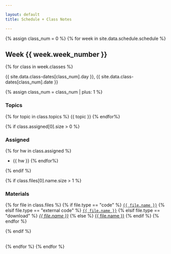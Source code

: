 ```yaml
---

layout: default
title: Schedule + Class Notes

---
```

<!-- https://idratherbewriting.com/documentation-theme-jekyll/mydoc_yaml_tutorial.html#example-1-simple-mapping -->

<!-- every time you see a hyphen in the YAML, you use a for loop -->

<!-- WEEK LOOP -->
{% assign class_num = 0 %} <!-- create counter variable -->
{% for week in site.data.schedule.schedule %}

## Week {{ week.week_number }}

<!-- CLASS LOOP -->
{% for class in week.classes %}
<!-- print date for day -->
{{ site.data.class-dates[class_num].day }}, 
{{ site.data.class-dates[class_num].date }}
<!-- increment day counter -->
{% assign class_num = class_num | plus: 1 %}
<div class="week" markdown="1">

<!--------------------- TOPICS --------------------------->
<div class="week-column topics" markdown="1">

### Topics
{% for topic in class.topics %}
{{ topic }}
{% endfor%}

</div>

<!--------------------- ASSIGNED --------------------------->
{% if class.assigned[0].size > 0 %} <!-- only create div if there is content-->
<div class="week-column assigned" markdown="1">

### Assigned
<!-- Due:   -->
{% for hw in class.assigned %}
- {{ hw }}
{% endfor%}

</div>
{% endif %}
<!--------------------- MATERIALS --------------------------->

{% if class.files[0].name.size > 1 %} <!-- only create div if there is content-->
<div class="week-column materials" markdown="1">

### Materials
<!-- https://jekyllrb.com/docs/liquid/tags/#linking-to-posts -->

{% for file in class.files %}
{% if file.type == "code" %}
  <a href="{{ site.url }}{{ site.baseurl }}{{ file.path }}" >`{{ file.name }}`</a>
{% elsif file.type == "external code" %}
  <a href="{{ file.path }}" >`{{ file.name }}`</a>
{% elsif file.type == "download" %}
  <a href="{{ site.url }}{{ site.baseurl }}{{ file.path }}" >*{{ file.name }}*</a>
{% else %}
  <a href="{{ site.url }}{{ site.baseurl }}{{ file.path }}" >{{ file.name }}</a>
{% endif %}
{% endfor %}

 </div> <!-- end of Materials -->
{% endif %}
</div>
<br> 

{% endfor %}
{% endfor %}
